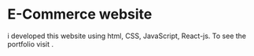 # E-Commerce website
i developed this website using html, CSS, JavaScript, React-js. To see the portfolio visit .
